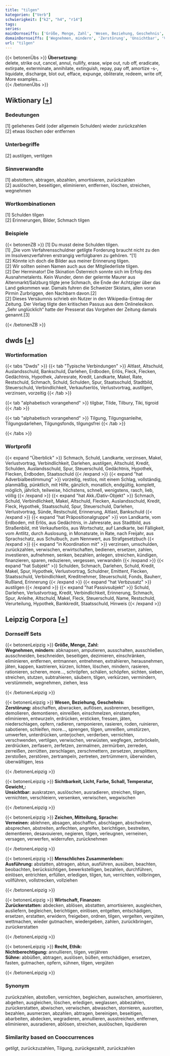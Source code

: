 ```yaml
---
title: "tilgen"
kategorien: ["Verb"]
schwierigkeit: ["k2", "h4", "r14"]
tags:
series:
mainDornseiffs: ['Größe, Menge, Zahl', 'Wesen, Beziehung, Geschehnis', 'Sichtbarkeit, Licht, Farbe, Schall, Temperatur, Gewicht,', 'Zeichen, Mitteilung, Sprache', 'Menschliches Zusammenleben', 'Wirtschaft, Finanzen', 'Recht, Ethik']
domainDornseiffs: ['Wegnehmen, mindern', 'Zerstörung', 'Unsichtbar', 'Verneinen', 'Ausführung', 'Zurückerstatten', 'Nichtberechtigung', 'Sühne']
url: "tilgen"
---
```


{{< betonenÜbs >}}
**Übersetzung:**  
delete, strike out, cancel, annul, nullify, erase, wipe out, rub off, eradicate, extirpate, exterminate, annihilate, extinguish, repay, pay off, amortize -s-, liquidate, discharge, blot  out, efface, expunge, obliterate, redeem, write off, More examples...  
{{< /betonenÜbs >}}

## Wiktionary [[+](https://de.wiktionary.org/wiki/tilgen)]

### Bedeutungen
[1] geliehenes Geld (oder allgemein Schulden) wieder zurückzahlen  
[2] etwas löschen oder entfernen  

### Unterbegriffe
[2] austilgen, vertilgen  

### Sinnverwandte
[1] abstottern, abtragen, abzahlen, amortisieren, zurückzahlen  
[2] auslöschen, beseitigen, eliminieren, entfernen, löschen, streichen, wegnehmen  

### Wortkombinationen
[1] Schulden tilgen  
[2] Erinnerungen, Bilder, Schmach tilgen  

### Beispiele
{{< betonenZB >}}
[1] Du musst deine Schulden tilgen.  
[1] „Die vom Verfahrensschuldner getilgte Forderung braucht nicht zu den im Insolvenzverfahren erstrangig verfolgbaren zu gehören. “[1]  
[2] Könnte ich doch die Bilder aus meiner Erinnerung tilgen.  
[2] Wir sollten seinen Namen auch aus der Mitgliederliste tilgen.  
[2] Der Herminator! Die Skination Österreich sonnte sich im Erfolg des Ausnahmetalents. Kein Wunder, denn der gelernte Maurer aus Altenmarkt/Salzburg tilgte jene Schmach, die Ende der Achtziger über das Land gekommen war. Damals fuhren die Schweizer Skistars, allen voran Pirmin Zurbriggen, den Nachbarn davon.[2]  
[2] Dieses Versäumnis schrieb ein Nutzer in den Wikipedia-Eintrag der Zeitung. Der Verlag tilgte den kritischen Passus aus dem Onlinelexikon. „Sehr unglücklich“ hatte der Presserat das Vorgehen der Zeitung damals genannt.[3]  

{{< /betonenZB >}}


## dwds [[+](https://www.dwds.de/wb/tilgen)]

### Wortinformation
{{< tabs "Dwds" >}}
{{< tab "Typische Verbindungen" >}}
Altlast, Altschuld, Auslandsschuld, Bankschuld, Darlehen, Erdboden, Erlös, Fleck, Flecken, Gedächtnis, Hypothek, Jahresrate, Kredit, Landkarte, Makel, Rate, Restschuld, Schmach, Schuld, Schulden, Spur, Staatsschuld, Stadtbild, Steuerschuld, Verbindlichkeit, Verkaufserlös, Verlustvortrag, austilgen, verzinsen, vorzeitig
{{< /tab >}}

{{< tab "alphabetisch vorangehend" >}}
tilgbar, Tilde, Tilbury, Tiki, tigroid
{{< /tab >}}

{{< tab "alphabetisch vorangehend" >}}
Tilgung, Tilgungsanleihe, Tilgungsdarlehen, Tilgungsfonds, tilgungsfrei
{{< /tab >}}

{{< /tabs >}}

### Wortprofil
{{< expand "Überblick" >}} Schmach, Schuld, Landkarte, verzinsen, Makel, Verlustvortrag, Verbindlichkeit, Darlehen, austilgen, Altschuld, Kredit, Schulden, Auslandsschuld, Spur, Steuerschuld, Gedächtnis, Hypothek, Flecken, Erdboden, Staatsschuld {{< /expand >}}
{{< expand "hat Adverbialbestimmung" >}} vorzeitig, restlos, mit einem Schlag, vollständig, planmäßig, pünktlich, mit Hilfe, gänzlich, monatlich, endgültig, komplett, möglich, jährlich, teilweise, höchstens, schnell, wenigstens, rasch, lieb, völlig {{< /expand >}}
{{< expand "hat Akk./Dativ-Objekt" >}} Schmach, Schuld, Verbindlichkeit, Makel, Altschuld, Flecken, Auslandsschuld, Kredit, Fleck, Hypothek, Staatsschuld, Spur, Steuerschuld, Darlehen, Verlustvortrag, Sünde, Restschuld, Erinnerung, Altlast, Bankschuld {{< /expand >}}
{{< expand "hat Präpositionalgruppe" >}} von Landkarte, vom Erdboden, mit Erlös, aus Gedächtnis, in Jahresrate, aus Stadtbild, aus Straßenbild, mit Verkaufserlös, aus Wortschatz, auf Landkarte, bei Fälligkeit, vom Antlitz, durch Auslosung, in Monatsrate, in Rate, nach Freijahr, aus Sprachschatz, aus Schulbuch, zum Nennwert, aus Strafgesetzbuch {{< /expand >}}
{{< expand "in Koordination mit" >}} verzinsen, umschulden, zurückzahlen, verwischen, erwirtschaften, bedienen, ersetzen, zahlen, investieren, aufnehmen, senken, bezahlen, anlegen, streichen, kündigen, finanzieren, sparen, reduzieren, vergessen, verwandeln {{< /expand >}}
{{< expand "hat Subjekt" >}} Schulden, Schmach, Darlehen, Schuld, Kredit, Makel, Spur, Hypothek, Verlustvortrag, Schuldner, Emittent, Flecken, Staatsschuld, Verbindlichkeit, Kreditnehmer, Steuerschuld, Fonds, Bauherr, Rußland, Erinnerung {{< /expand >}}
{{< expand "hat Verbzusatz" >}} austilgen {{< /expand >}}
{{< expand "hat Passivsubjekt" >}} Schuld, Darlehen, Verlustvortrag, Kredit, Verbindlichkeit, Erinnerung, Schmach, Spur, Anleihe, Altschuld, Makel, Fleck, Steuerschuld, Name, Restschuld, Verurteilung, Hypothek, Bankkredit, Staatsschuld, Hinweis {{< /expand >}}

## Leipzig Corpora [[+](https://corpora.uni-leipzig.de/en/res?word=tilgen&corpusId=deu_newscrawl-public_2018)]

### Dornseiff Sets
{{< betonenLeipzig >}}
**Größe, Menge, Zahl:**  
**Wegnehmen, mindern:** abknapsen, amputieren, ausschalten, ausschließen, ausschneiden, beschneiden, beseitigen, dezimieren, einschränken, eliminieren, entfernen, entmannen, entnehmen, extrahieren, herausnehmen, jäten, kappen, kastrieren, kürzen, lichten, löschen, mindern, rasieren, rationieren, scheren, more..., schröpfen, schälen, schöpfen, sichten, sieben, streichen, stutzen, subtrahieren, säubern, tilgen, verkürzen, vermindern, verstümmeln, wegnehmen, ziehen, less  

{{< /betonenLeipzig >}}


{{< betonenLeipzig >}}
**Wesen, Beziehung, Geschehnis:**  
**Zerstörung:** abschaffen, abwracken, auflösen, ausbrennen, beseitigen, demolieren, demontieren, einreißen, einschmelzen, einstampfen, eliminieren, entwurzeln, erdrücken, ersticken, fressen, jäten, niederschlagen, opfern, radieren, ramponieren, rasieren, roden, ruinieren, sabotieren, schleifen, more..., sprengen, tilgen, umreißen, umstürzen, umwerfen, unterdrücken, unterjochen, verderben, vernichten, verschwenden, vertilgen, verwischen, verwüsten, wegfegen, zerbröckeln, zerdrücken, zerfasern, zerfetzen, zermalmen, zermürben, zerreden, zerreißen, zerrütten, zerschlagen, zerschmettern, zersetzen, zersplittern, zerstoßen, zerstören, zertrampeln, zertreten, zertrümmern, überwinden, überwältigen, less  

{{< /betonenLeipzig >}}


{{< betonenLeipzig >}}
**Sichtbarkeit, Licht, Farbe, Schall, Temperatur, Gewicht,:**  
**Unsichtbar:** auskratzen, auslöschen, ausradieren, streichen, tilgen, vernichten, verschleiern, versenken, verwischen, wegwischen  

{{< /betonenLeipzig >}}


{{< betonenLeipzig >}}
**Zeichen, Mitteilung, Sprache:**  
**Verneinen:** ablehnen, absagen, abschaffen, abschlagen, abschwören, absprechen, abstreiten, anfechten, angreifen, berichtigen, bestreiten, dementieren, desavouieren, negieren, tilgen, verleugnen, verneinen, versagen, verwerfen, widerrufen, zurücknehmen  

{{< /betonenLeipzig >}}


{{< betonenLeipzig >}}
**Menschliches Zusammenleben:**  
**Ausführung:** abstatten, abtragen, abtun, ausführen, ausüben, beachten, beobachten, berücksichtigen, bewerkstelligen, bezahlen, durchführen, einlösen, entrichten, erfüllen, erledigen, tilgen, tun, verrichten, vollbringen, vollführen, vollstrecken, vollziehen  

{{< /betonenLeipzig >}}


{{< betonenLeipzig >}}
**Wirtschaft, Finanzen:**  
**Zurückerstatten:** abdecken, ablösen, abstatten, amortisieren, ausgleichen, ausliefern, begleichen, berichtigen, einlösen, entgelten, entschädigen, ersetzen, erstatten, erwidern, freigeben, ordnen, tilgen, vergelten, vergüten, wettmachen, wieder gutmachen, wiedergeben, zahlen, zurückbringen, zurückerstatten  

{{< /betonenLeipzig >}}


{{< betonenLeipzig >}}
**Recht, Ethik:**  
**Nichtberechtigung:** annullieren, tilgen, verjähren  
**Sühne:** abbüßen, abtragen, auslösen, büßen, entschädigen, ersetzen, fasten, gutmachen, opfern, sühnen, tilgen, vergüten  

{{< /betonenLeipzig >}}

### Synonym
zurückzahlen, abstoßen, vernichten, begleichen, auswischen, amortisieren, abgelten, ausgleichen, löschen, erledigen, weglassen, abbezahlen, zurückerstatten, abwischen, verwischen, abwaschen, stornieren, ausrotten, bezahlen, ausmerzen, abzahlen, abtragen, bereinigen, beseitigen, abarbeiten, abdecken, wegradieren, annullieren, ausstreichen, entfernen, eliminieren, ausradieren, ablösen, streichen, auslöschen, liquidieren


### Similarity based on Cooccurrences
getilgt, zurückzuzahlen, Tilgung, zurückgezahlt, zurückzahlen

